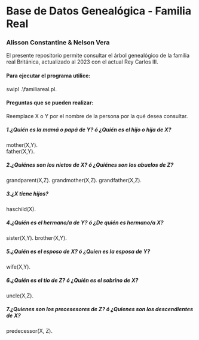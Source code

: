 # Base de Datos Genealógica - Familia Real
### Alisson Constantine & Nelson Vera

El presente repositorio permite consultar el árbol genealógico de la familia real Británica, actualizado al 2023 con el actual Rey Carlos III.

#### Para ejecutar el programa utilice: 
swipl .\familiareal.pl.

#### Preguntas que se pueden realizar:
Reemplace X o Y por el nombre de la persona por la qué desea consultar.

##### 1.¿Quién es la mamá o papá de Y? ó ¿Quién es el hijo o hija de X?
mother(X,Y).  
father(X,Y).

##### 2.¿Quiénes son los nietos de X? ó ¿Quiénes son los abuelos de Z?
grandparent(X,Z).
grandmother(X,Z).
grandfather(X,Z).

##### 3.¿X tiene hijos?
haschild(X).

##### 4.¿Quién es el hermano/a de Y? ó ¿De quién es hermano/a X?
sister(X,Y).
brother(X,Y).

##### 5.¿Quién es el esposo de X? ó ¿Quien es la esposa de Y?
wife(X,Y).

##### 6.¿Quién es el tio de Z? ó ¿Quién es el sobrino de X?
uncle(X,Z).

##### 7.¿Quienes son los precesesores de Z? ó ¿Quienes son los descendientes de X?
predecessor(X, Z).


